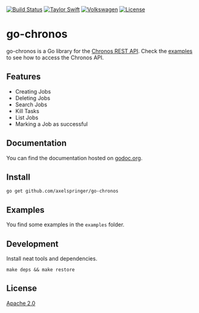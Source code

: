 [![Build Status](https://travis-ci.org/axelspringer/go-chronos.svg?branch=master)](https://travis-ci.org/axelspringer/go-chronos)
[![Taylor Swift](https://img.shields.io/badge/secured%20by-taylor%20swift-brightgreen.svg)](https://twitter.com/SwiftOnSecurity)
[![Volkswagen](https://auchenberg.github.io/volkswagen/volkswargen_ci.svg?v=1)](https://github.com/auchenberg/volkswagen)
[![License](https://img.shields.io/badge/License-Apache%202.0-blue.svg)](https://opensource.org/licenses/Apache-2.0)

# go-chronos

go-chronos is a Go library for the [Chronos REST API](https://mesos.github.io/chronos/docs/api.html). Check the [examples](https://github.com/dghubble/go-twitter/blob/master/examples) to see how to access the Chronos API.

## Features

* Creating Jobs
* Deleting Jobs
* Search Jobs
* Kill Tasks
* List Jobs
* Marking a Job as successful

## Documentation

You can find the documentation hosted on [godoc.org](https://godoc.org/github.com/axelspringer/go-chronos).

## Install

```
go get github.com/axelspringer/go-chronos
```

## Examples

You find some examples in the `examples` folder.

## Development

Install neat tools and dependencies.

```
make deps && make restore
```

## License
[Apache 2.0](/LICENSE)
